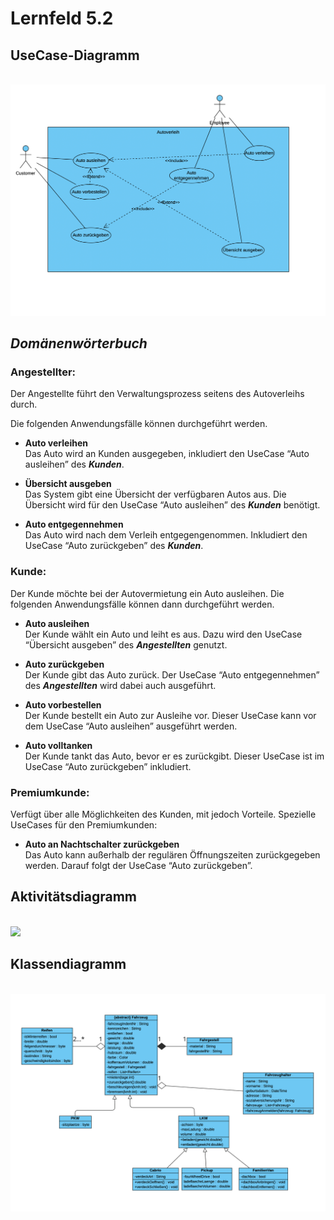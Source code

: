 # Lernfeld 5.2

## UseCase-Diagramm
<br><img src="/Diagramme/Use-Case-Diagramm.png"><br>

## *Domänenwörterbuch*

### Angestellter:

Der Angestellte führt den Verwaltungsprozess seitens des Autoverleihs durch.

Die folgenden Anwendungsfälle können durchgeführt werden.

- **Auto verleihen** <br>
Das Auto wird an Kunden ausgegeben, inkludiert den UseCase “Auto ausleihen” des ***Kunden***.

- **Übersicht ausgeben** <br>
Das System gibt eine Übersicht der verfügbaren Autos aus. Die Übersicht wird für den UseCase “Auto ausleihen” des ***Kunden*** benötigt.

- **Auto entgegennehmen** <br>
Das Auto wird nach dem Verleih entgegengenommen. Inkludiert den UseCase “Auto zurückgeben” des ***Kunden***.

### Kunde:

Der Kunde möchte bei der Autovermietung ein Auto ausleihen. Die folgenden Anwendungsfälle können dann durchgeführt werden.

- **Auto ausleihen** <br>
Der Kunde wählt ein Auto und leiht es aus. Dazu wird den UseCase “Übersicht ausgeben” des ***Angestellten*** genutzt.

- **Auto zurückgeben** <br>
Der Kunde gibt das Auto zurück. Der UseCase “Auto entgegennehmen” des ***Angestellten*** wird dabei auch ausgeführt.

- **Auto vorbestellen** <br>
Der Kunde bestellt ein Auto zur Ausleihe vor. Dieser UseCase kann vor dem UseCase “Auto ausleihen” ausgeführt werden.

- **Auto volltanken** <br>
Der Kunde tankt das Auto, bevor er es zurückgibt. Dieser UseCase ist im UseCase “Auto zurückgeben” inkludiert.

### Premiumkunde:
Verfügt über alle Möglichkeiten des Kunden, mit jedoch Vorteile. Spezielle UseCases für den Premiumkunden:

- **Auto an Nachtschalter zurückgeben** <br>
Das Auto kann außerhalb der regulären Öffnungszeiten zurückgegeben werden. Darauf folgt der UseCase “Auto zurückgeben”.


## Aktivitätsdiagramm
<br><img src="/Diagramme/Aktivitätsdiagramm.png"><br>

## Klassendiagramm
<br><img src="/Diagramme/Klassendiagramm.png"><br>
